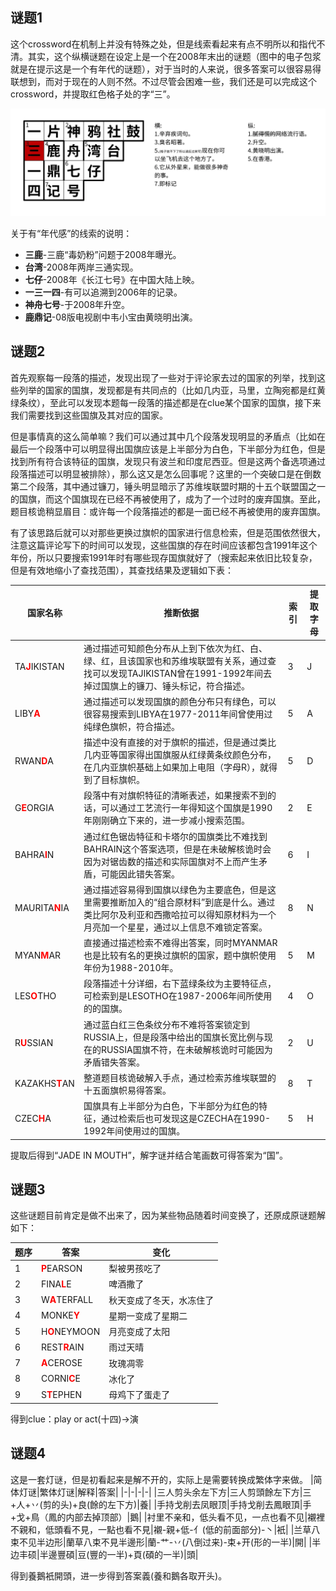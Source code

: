 <style>
.rb {color: red; font-weight: bold;}
</style>

## 谜题1

这个crossword在机制上并没有特殊之处，但是线索看起来有点不明所以和指代不清。其实，这个纵横谜题在设定上是一个在2008年末出的谜题（图中的电子包浆就是在提示这是一个有年代的谜题），对于当时的人来说，很多答案可以很容易得联想到，而对于现在的人则不然。不过尽管会困难一些，我们还是可以完成这个crossword，并提取红色格子处的字“三”。

<img class="puzzle-image" src="media/solution/day2_04/1.webp" alt="">

关于有“年代感”的线索的说明：

- **三鹿**-三鹿“毒奶粉”问题于2008年曝光。
- **台湾**-2008年两岸三通实现。
- **七仔**-2008年《长江七号》在中国大陆上映。
- **一三一四**-有可以追溯到2006年的记录。
- **神舟七号**-于2008年升空。
- **鹿鼎记**-08版电视剧中韦小宝由黄晓明出演。

## 谜题2

首先观察每一段落的描述，发现出现了一些对于评论家去过的国家的列举，找到这些列举的国家的国旗，发现都是有共同点的（比如几内亚，马里，立陶宛都是红黄绿条纹），至此可以发现本题每一段落的描述都是在clue某个国家的国旗，接下来我们需要找到这些国旗及其对应的国家。

但是事情真的这么简单嘛？我们可以通过其中几个段落发现明显的矛盾点（比如在最后一个段落中可以明显得出国旗应该是上半部分为白色，下半部分为红色，但是找到所有符合该特征的国旗，发现只有波兰和印度尼西亚。但是这两个备选项通过段落描述可以明显被排除），那么这又是怎么回事呢？这里的一个突破口是在倒数第二个段落，其中通过镰刀，锤头明显暗示了苏维埃联盟时期的十五个联盟国之一的国旗，而这个国旗现在已经不再被使用了，成为了一个过时的废弃国旗。至此，题目核诡稍显眉目：或许每一个段落描述的都是一面已经不再被使用的废弃国旗。

有了该思路后就可以对那些更换过旗帜的国家进行信息检索，但是范围依然很大，注意这篇评论写下的时间可以发现，这些国旗的存在时间应该都包含1991年这个年份，所以只要搜索1991年时有哪些现存国旗就好了（搜索起来依旧比较复杂，但是有效地缩小了查找范围），其查找结果及逻辑如下表：

|国家名称|推断依据|索引|提取字母|
|-|-|-|-|
|TA<span class="rb">J</span>IKISTAN|通过描述可知颜色分布从上到下依次为红、白、绿、红，且该国家也和苏维埃联盟有关系，通过查找可以发现TAJIKISTAN曾在1991-1992年间去掉过国旗上的镰刀、锤头标记，符合描述。|3|J|
|LIBY<span class="rb">A</span>|通过描述可以发现国旗的颜色分布只有绿色，可以很容易搜索到LIBYA在1977-2011年间曾使用过纯绿色旗帜，符合描述。|5|A|
|RWAN<span class="rb">D</span>A|描述中没有直接的对于旗帜的描述，但是通过类比几内亚等国家得出国旗服从红绿黄条纹颜色分布，在几内亚旗帜基础上如果加上电阻（字母R），就得到了目标旗帜。|5|D|
|G<span class="rb">E</span>ORGIA|段落中有对旗帜特征的清晰表述，如果搜索不到的话，可以通过工艺流行一年得知这个国旗是1990年刚刚确立下来的，进一步减小搜索范围。|2|E|
|BAHRA<span class="rb">I</span>N|通过红色锯齿特征和卡塔尔的国旗类比不难找到BAHRAIN这个答案选项，但是在未破解核诡时会因为对锯齿数的描述和实际国旗对不上而产生矛盾，可能因此错失答案。|6|I|
|MAURITA<span class="rb">N</span>IA|通过描述容易得到国旗以绿色为主要底色，但是这里需要推断加入的“组合原材料”到底是什么。通过类比阿尔及利亚和西撒哈拉可以得知原材料为一个月亮加一个星星，通过以上信息不难锁定答案。|8|N|
|MYAN<span class="rb">M</span>AR|直接通过描述检索不难得出答案，同时MYANMAR也是比较有名的更换过旗帜的国家，题中旗帜使用年份为1988-2010年。|5|M|
|LES<span class="rb">O</span>THO|段落描述十分详细，右下蓝绿条纹为主要特征点，可检索到是LESOTHO在1987-2006年间所使用的的国旗。|4|O|
|R<span class="rb">U</span>SSIAN|通过蓝白红三色条纹分布不难将答案锁定到RUSSIA上，但是段落中给出的国旗长宽比例与现在的RUSSIA国旗不符，在未破解核诡时可能因为矛盾错失答案。|2|U|
|KAZAKHS<span class="rb">T</span>AN|整道题目核诡破解入手点，通过检索苏维埃联盟的十五面旗帜易得答案。|8|T|
|CZEC<span class="rb">H</span>A|国旗具有上半部分为白色，下半部分为红色的特征，通过检索后也可发现这是CZECHA在1990-1992年间使用过的国旗。|5|H|

提取后得到“JADE  IN  MOUTH”，解字谜并结合笔画数可得答案为“国”。

## 谜题3

这些谜题目前肯定是做不出来了，因为某些物品随着时间变换了，还原成原谜题解如下：

|题序|答案|变化|
|-|-|-|
|1|<span class="rb">P</span>EARSON|梨被男孩吃了|
|2|FINA<span class="rb">L</span>E|啤酒撒了|
|3|W<span class="rb">A</span>TERFALL|秋天变成了冬天，水冻住了|
|4|MONKE<span class="rb">Y</span>|星期一变成了星期二|
|5|H<span class="rb">O</span>NEYMOON|月亮变成了太阳|
|6|REST<span class="rb">R</span>AIN|雨过天晴|
|7|<span class="rb">A</span>CEROSE|玫瑰凋零|
|8|CORNI<span class="rb">C</span>E|冰化了|
|9|S<span class="rb">T</span>EPHEN|母鸡下了蛋走了|

得到clue：play or act(十四)→演

## 谜题4

这是一套灯谜，但是初看起来是解不开的，实际上是需要转换成繁体字来做。
|简体灯谜|繁体灯谜|解释|答案|
|-|-|-|-|
|三人剪头余左下方|三人剪頭餘左下方|三+人+丷(剪的头)+良(餘的左下方)|養|
|手持戈削去凤眼顶|手持戈削去鳳眼頂|手+戈+鳥（鳳的内部去掉顶部）|鵝|
|衬里不亲和，低头看不见，一点也看不见|襯裡不親和，低頭看不見，一點也看不見|襯-親+低-亻(低的前面部分)-丶|衹|
|兰草八束不见半边形|蘭草八束不見半邊形|蘭-艹-丷(八倒过来)-束+开(形的一半)|開|
|半边丰硕|半邊豐碩|豆(豐的一半)+頁(碩的一半)|頭|

得到養鵝衹開頭，进一步得到答案義(養和鵝各取开头)。
